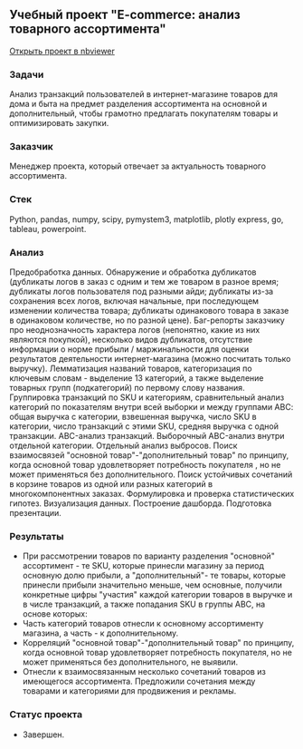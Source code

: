 ## Учебный проект "E-commerce: анализ товарного ассортимента"
[Открыть проект в nbviewer](https://nbviewer.org/github/Emiranunuka/Yandex_Practicum_Data_Analyst_Training_Projects_Rus/blob/main/e-com_rus/avdonina_ecom_rus.ipynb)
### Задачи
Анализ транзакций пользователей в интернет-магазине товаров для дома и быта на предмет разделения ассортимента на основной и дополнительный, чтобы грамотно предлагать покупателям товары и оптимизировать закупки.
### Заказчик
Менеджер проекта, который отвечает за актуальность товарного ассортимента.
### Стек
Python, pandas, numpy, scipy, pymystem3, matplotlib, plotly express, go, tableau, powerpoint.
### Анализ
Предобработка данных. Обнаружение и обработка дубликатов (дубликаты логов в заказ с одним и тем же товаром в разное время; дубликаты логов пользователя под разными айди; дубликаты из-за сохранения всех логов, включая начальные, при последующем изменении количества товара; дубликаты одинакового товара в заказе в одинаковом количестве, но по разной цене). Баг-репорты заказчику про неоднозначность характера логов (непонятно, какие из них являются покупкой), несколько видов дубликатов, отсутствие информации о норме прибыли / маржинальности для оценки результатов деятельности интернет-магазина (можно посчитать только выручку). Лемматизация названий товаров, категоризация по ключевым словам - выделение 13 категорий, а также выделение товарных групп (подкатегорий) по первому слову названия. Группировка транзакций по SKU и категориям, сравнительный анализ категорий по показателям внутри всей выборки и между группами АВС: общая выручка с категории, взвешенная выручка, число SKU в категории, число транзакций с этими SKU, средняя выручка с одной транзакции. ABC-анализ транзакций. Выборочный ABC-анализ внутри отдельной категории. Отдельный анализ выбросов. Поиск взаимосвязей "основной товар"-"дополнительный товар" по принципу, когда основной товар удовлетворяет потребность покупателя , но не может применяться без дополнительного. Поиск устойчивых сочетаний в корзине товаров из одной или разных категорий в многокомпонентных заказах. Формулировка и проверка статистических гипотез. Визуализация данных. Построение дашборда. Подготовка презентации.
### Результаты
- При рассмотрении товаров по варианту разделения "основной" ассортимент - те SKU, которые принесли магазину за период основную долю прибыли, а  "дополнительный"- те товары, которые принесли прибыли значительно меньше, чем основные, получили конкретные цифры "участия" каждой категории товаров в выручке и в числе транзакций, а также попадания SKU в группы АВС, на основе которых:
- Часть категорий товаров отнесли к основному ассортименту магазина, а часть - к дополнительному.
- Корреляций "основной товар"-"дополнительный товар" по принципу, когда основной товар удовлетворяет потребность покупателя, но не может применяться без дополнительного, не выявили. 
- Отнесли к взаимосвязанным несколько сочетаний товаров из имеющегося ассортимента. Предложили сочетания между товарами и категориями для продвижения и рекламы.
### Статус проекта
+ Завершен.
